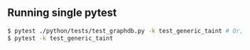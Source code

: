 ## Running single pytest
```bash
$ pytest ./python/tests/test_graphdb.py -k test_generic_taint # Or,
$ pytest -k test_generic_taint
```
